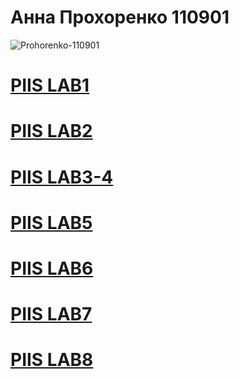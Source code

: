# Анна Прохоренко 110901

![Prohorenko-110901](https://inis-evt-labs-prohorenko.netlify.app/)
<!DOCTYPE html>
<html lang="en">
<head>
    <meta charset="UTF-8">
    <meta http-equiv="X-UA-Compatible" content="IE=edge">
    <meta name="viewport" content="width=device-width, initial-scale=1.0">
    <title>Document</title>
</head>
<body>
    <h1><a href="PIIS/LAB1/index.html"> PIIS LAB1</a></h1>
    <h1><a href="PIIS/LAB2/index.html"> PIIS LAB2</a></h1>
    <h1><a href="PIIS/LAB3-4/index.html"> PIIS LAB3-4</a></h1>
    <h1><a href="PIIS/LAB5/lab5.html"> PIIS LAB5</a></h1>
    <h1><a href="PIIS/LAB6/lab6.html"> PIIS LAB6</a></h1>
    <h1><a href="PIIS/LAB7/lab7.html"> PIIS LAB7</a></h1>
    <h1><a href="PIIS/LAB8/lab8.html"> PIIS LAB8</a></h1>

</body>
</html>
